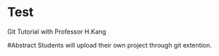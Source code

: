 # Test
Git Tutorial with Professor H.Kang

#Abstract
Students will upload their own project through git extention.